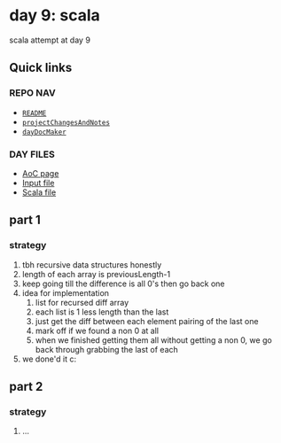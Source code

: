 # day 9: scala
scala attempt at day 9
## Quick links
### REPO NAV
* [`README`](./README.md)
* [`projectChangesAndNotes`](./projectChangesAndNotes.md)
* [`dayDocMaker`](./dayDocMaker.md)
### DAY FILES
* [AoC page](https://adventofcode.com/2023/day/9)
* [Input file](https://adventofcode.com/2023/day/9/input)
* [Scala file](../../src/main/scala/day9.scala)
## part 1
### strategy
1. tbh recursive data structures honestly
2. length of each array is previousLength-1
3. keep going till the difference is all 0's then go back one
4. idea for implementation
    1. list for recursed diff array
    2. each list is 1 less length than the last
    3. just get the diff between each element pairing of the last one
    4. mark off if we found a non 0 at all 
    5. when we finished getting them all without getting a non 0, we go back through grabbing the last of each
5. we done'd it c:
## part 2
### strategy
1. ...
